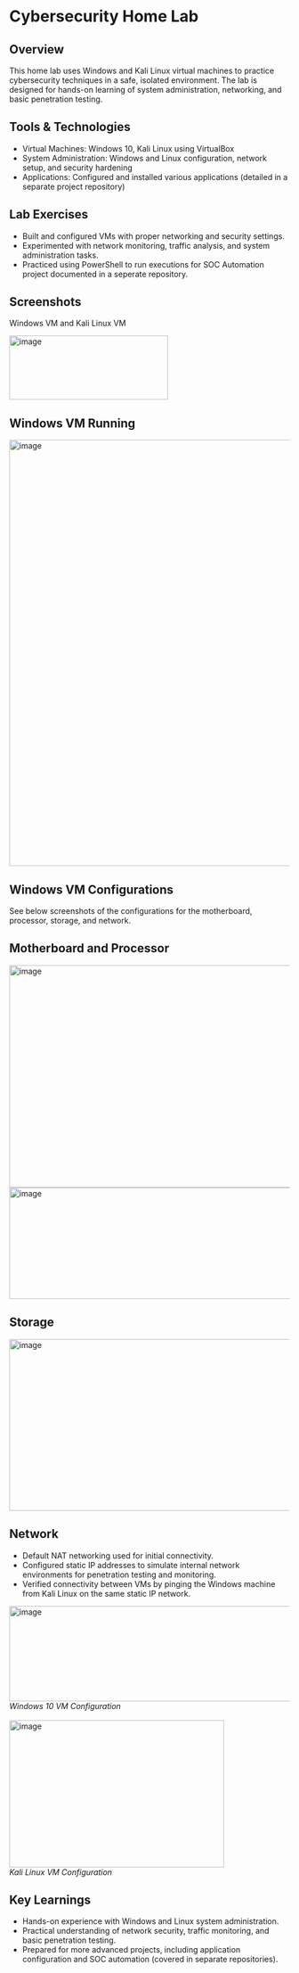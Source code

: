 # Cybersecurity Home Lab

## Overview
This home lab uses Windows and Kali Linux virtual machines to practice cybersecurity techniques in a safe, isolated environment. The lab is designed for hands-on learning of system administration, networking, and basic penetration testing.

## Tools & Technologies
- Virtual Machines: Windows 10, Kali Linux using VirtualBox
- System Administration: Windows and Linux configuration, network setup, and security hardening
- Applications: Configured and installed various applications (detailed in a separate project repository)

## Lab Exercises
- Built and configured VMs with proper networking and security settings.
- Experimented with network monitoring, traffic analysis, and system administration tasks.
- Practiced using PowerShell to run executions for SOC Automation project documented in a seperate repository.

## Screenshots
Windows VM and Kali Linux VM

<img width="285" height="115" alt="image" src="https://github.com/user-attachments/assets/4530b088-aadd-469c-88e0-603ddd6dc934" />

## Windows VM Running

<img width="1063" height="765" alt="image" src="https://github.com/user-attachments/assets/5d113ff7-b6d1-4008-9bc0-662103cb12aa" />

## Windows VM Configurations
See below screenshots of the configurations for the motherboard, processor, storage, and network.

## Motherboard and Processor

<img width="678" height="399" alt="image" src="https://github.com/user-attachments/assets/717da445-a9c8-4e1a-85f5-e48dbeeda058" /><img width="679" height="200" alt="image" src="https://github.com/user-attachments/assets/16ede683-2b6f-40f9-9865-3725bce2f071" />

## Storage
<img width="701" height="308" alt="image" src="https://github.com/user-attachments/assets/a72fee85-dca7-4129-a199-be32eb3dc436" />

## Network
- Default NAT networking used for initial connectivity.
- Configured static IP addresses to simulate internal network environments for penetration testing and monitoring.
- Verified connectivity between VMs by pinging the Windows machine from Kali Linux on the same static IP network.

<img width="686" height="171" alt="image" src="https://github.com/user-attachments/assets/49cf1d79-2a2a-4f99-af02-c9c6d4bf55c4" /> <br>
<em>Windows 10 VM Configuration</em> <br><br>
<img width="386" height="264" alt="image" src="https://github.com/user-attachments/assets/ab288b78-e5e5-480d-92eb-fe7895178bd3" />  <br>
<em>Kali Linux VM Configuration</em>




 

## Key Learnings
- Hands-on experience with Windows and Linux system administration.
- Practical understanding of network security, traffic monitoring, and basic penetration testing.
- Prepared for more advanced projects, including application configuration and SOC automation (covered in separate repositories).
